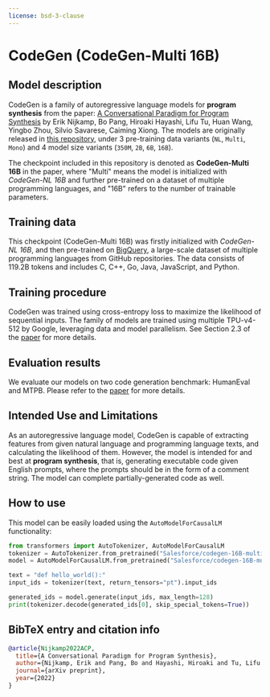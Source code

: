 ```yaml
---
license: bsd-3-clause
---
```

# CodeGen (CodeGen-Multi 16B)

## Model description

CodeGen is a family of autoregressive language models for **program synthesis** from the paper: [A Conversational Paradigm for Program Synthesis](https://arxiv.org/abs/2203.13474) by Erik Nijkamp, Bo Pang, Hiroaki Hayashi, Lifu Tu, Huan Wang, Yingbo Zhou, Silvio Savarese, Caiming Xiong. The models are originally released in [this repository](https://github.com/salesforce/CodeGen), under 3 pre-training data variants (`NL`, `Multi`, `Mono`) and 4 model size variants (`350M`, `2B`, `6B`, `16B`).

The checkpoint included in this repository is denoted as **CodeGen-Multi 16B** in the paper, where "Multi" means the model is initialized with *CodeGen-NL 16B* and further pre-trained on a dataset of multiple programming languages, and "16B" refers to the number of trainable parameters.

## Training data

This checkpoint (CodeGen-Multi 16B) was firstly initialized with *CodeGen-NL 16B*, and then pre-trained on [BigQuery](https://console.cloud.google.com/marketplace/details/github/github-repos), a large-scale dataset of multiple programming languages from GitHub repositories. The data consists of 119.2B tokens and includes C, C++, Go, Java, JavaScript, and Python.

## Training procedure

CodeGen was trained using cross-entropy loss to maximize the likelihood of sequential inputs.
The family of models are trained using multiple TPU-v4-512 by Google, leveraging data and model parallelism.
See Section 2.3 of the [paper](https://arxiv.org/abs/2203.13474) for more details.

## Evaluation results

We evaluate our models on two code generation benchmark: HumanEval and MTPB. Please refer to the [paper](https://arxiv.org/abs/2203.13474) for more details.


## Intended Use and Limitations

As an autoregressive language model, CodeGen is capable of extracting features from given natural language and programming language texts, and calculating the likelihood of them.
However, the model is intended for and best at **program synthesis**, that is, generating executable code given English prompts, where the prompts should be in the form of a comment string. The model can complete partially-generated code as well.

## How to use

This model can be easily loaded using the `AutoModelForCausalLM` functionality:

```python
from transformers import AutoTokenizer, AutoModelForCausalLM
tokenizer = AutoTokenizer.from_pretrained("Salesforce/codegen-16B-multi")
model = AutoModelForCausalLM.from_pretrained("Salesforce/codegen-16B-multi")

text = "def hello_world():"
input_ids = tokenizer(text, return_tensors="pt").input_ids

generated_ids = model.generate(input_ids, max_length=128)
print(tokenizer.decode(generated_ids[0], skip_special_tokens=True))
```

## BibTeX entry and citation info

```bibtex
@article{Nijkamp2022ACP,
  title={A Conversational Paradigm for Program Synthesis},
  author={Nijkamp, Erik and Pang, Bo and Hayashi, Hiroaki and Tu, Lifu and Wang, Huan and Zhou, Yingbo and Savarese, Silvio and Xiong, Caiming},
  journal={arXiv preprint},
  year={2022}
}
```
